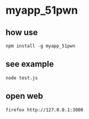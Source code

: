 # myapp_51pwn

## how use
```
npm install -g myapp_51pwn
```
## see example
```
node test.js
```
## open web
```
firefox http://127.0.0.1:3000
```
